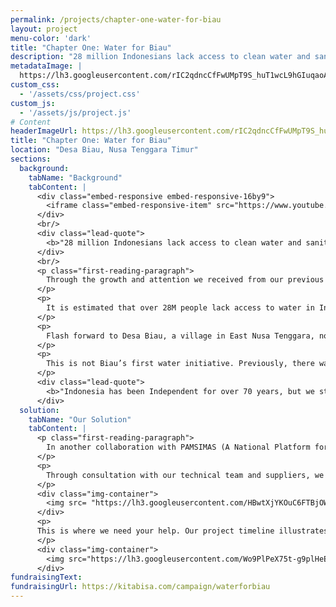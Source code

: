 ```yaml
---
permalink: /projects/chapter-one-water-for-biau
layout: project
menu-color: 'dark'
title: "Chapter One: Water for Biau"
description: "28 million Indonesians lack access to clean water and sanitation. Help us bring that number down by 771."
metadataImage: |
  https://lh3.googleusercontent.com/rIC2qdncCfFwUMpT9S_huT1wcL9hGIuqaoAV9EUktR3GrS_83ptHR5dMPmGK-PCZeN9DkcnWubWQfSu1B4V1GlwOdnJtYEM7yMNuh1ItMDyE8lKwVCfGZCfYz2N3CqeJlGgTUIYxpLjZ8ZAa6GQxg_rDkF0wF-AcJaDmRvgj0TD4-eqjB6LMkYUldBGEUrPX86zSlr8hHml3sUy2kN0oYL7e4vaGaIlE5F6SUW4zotsuE-tpMVbMMeVd_PQ4VBxK9TWOPzNlysOHqawn0CdMsVe-vPYVvJb0j4nk2oGGG2Yf3y_NfkuthRSROX-_9AZHm-IL-elBecBh7qG2mrhzmQmWx2WPXsvp6Dhd_iRlac2xTdVbW57H6w5TerWdhl99-gFgLGjmP0bMWfwHnCKWxPLoLdEPqVyckL-29QIVLPR67OL8tQ-TXh3vz4MwLl__6PRrT7JLBY6EVQt3olGWxe_Lyumt3ksAqEpzbLQOPR_XhciSPOWpWk9dklEUwBIrV-Qj-p_nzoy0gg289gCgxrDJSzFoejsHGdMu5VD4M_kod0LkQ0rqHraNeHkIU8pTDktOaBHQwK0guqPGGphHLkdAbtiuqNsXrDmoIc3ueOijQANA7ViShYU7vi3Whwhl6fGnqZPwRVbUFSr3cD-eIwlhUprUluPSXRrHGn-0ywr0zinQdwKyhEVwTbOUFhJSTQibayw6CyBo09zOVKEXjyZ8th0FZHDC4D8wlaPUkC8ml9oJBHeFd7g=w1248-h836-no
custom_css:
  - '/assets/css/project.css'
custom_js: 
  - '/assets/js/project.js'
# Content
headerImageUrl: https://lh3.googleusercontent.com/rIC2qdncCfFwUMpT9S_huT1wcL9hGIuqaoAV9EUktR3GrS_83ptHR5dMPmGK-PCZeN9DkcnWubWQfSu1B4V1GlwOdnJtYEM7yMNuh1ItMDyE8lKwVCfGZCfYz2N3CqeJlGgTUIYxpLjZ8ZAa6GQxg_rDkF0wF-AcJaDmRvgj0TD4-eqjB6LMkYUldBGEUrPX86zSlr8hHml3sUy2kN0oYL7e4vaGaIlE5F6SUW4zotsuE-tpMVbMMeVd_PQ4VBxK9TWOPzNlysOHqawn0CdMsVe-vPYVvJb0j4nk2oGGG2Yf3y_NfkuthRSROX-_9AZHm-IL-elBecBh7qG2mrhzmQmWx2WPXsvp6Dhd_iRlac2xTdVbW57H6w5TerWdhl99-gFgLGjmP0bMWfwHnCKWxPLoLdEPqVyckL-29QIVLPR67OL8tQ-TXh3vz4MwLl__6PRrT7JLBY6EVQt3olGWxe_Lyumt3ksAqEpzbLQOPR_XhciSPOWpWk9dklEUwBIrV-Qj-p_nzoy0gg289gCgxrDJSzFoejsHGdMu5VD4M_kod0LkQ0rqHraNeHkIU8pTDktOaBHQwK0guqPGGphHLkdAbtiuqNsXrDmoIc3ueOijQANA7ViShYU7vi3Whwhl6fGnqZPwRVbUFSr3cD-eIwlhUprUluPSXRrHGn-0ywr0zinQdwKyhEVwTbOUFhJSTQibayw6CyBo09zOVKEXjyZ8th0FZHDC4D8wlaPUkC8ml9oJBHeFd7g=w1248-h836-no
title: "Chapter One: Water for Biau"
location: "Desa Biau, Nusa Tenggara Timur"
sections:
  background:
    tabName: "Background"
    tabContent: |
      <div class="embed-responsive embed-responsive-16by9">
        <iframe class="embed-responsive-item" src="https://www.youtube.com/embed/IbyT_7cwf1o" frameborder="0" allow="accelerometer; autoplay; encrypted-media; gyroscope; picture-in-picture" allowfullscreen" allowfullscreen></iframe>
      </div>
      <br/>
      <div class="lead-quote">
        <b>"28 million Indonesians lack access to clean water and sanitation. Help us bring that number down by 771."</b>
      </div>
      <br/>
      <p class="first-reading-paragraph">
        Through the growth and attention we received from our previous projects, we found that there was a large community of Indonesian students in the US who wanted to take action in their home. It was only natural that with one of the largest Indonesian student community in the US, new branch emerged in Seattle not long after our first project ended in January 2018. Now led by Indonesian students from various universities and community colleges, a few determined individuals began Solar Chapter Seattle in 2018. 
      </p>
      <p>
        It is estimated that over 28M people lack access to water in Indonesia, and through much deliberation and discussion, we couldn’t deny that water is a basic necessity. With that, our chapter in Seattle saw this importance and decided to grow our water initiative to other villages. 
      </p>
      <p>
        Flash forward to Desa Biau, a village in East Nusa Tenggara, not too far from where our first project was established, we decided to take on our second water initiative. Biau is a community that makes their living through growing and selling sirih (betel leaves). They spend their time tending their crops while the kids would go to school, and on rainy days, they pool rain water to have water for their crops. The village has over 700 residents, spanning different ages, and a water source 4km (2.5mi) away. Similar to Umutnana, residents had to carry jugs of water and walk for miles, taking up precious time in their day. 
      </p>
      <p>
        This is not Biau’s first water initiative. Previously, there was a government initiative that designed a water distribution system to allow immediate access to water in the village. Unfortunately, the system had a design flaw and used diesel— a much more expensive source of energy. All in all, this initiative, failed to bring residents access to water. This is only one of the many examples of the inequality in infrastructure development in Indonesia. For this reason, we hope we can help and improve the quality of life of these people, starting from their basic necessities—clean water.
      </p>
      <div class="lead-quote">
        <b>"Indonesia has been Independent for over 70 years, but we still don’t have access to water without having to walk for miles"</b> - Biau Resident
      </div>
  solution:
    tabName: "Our Solution"
    tabContent: |
      <p class="first-reading-paragraph">
        In another collaboration with PAMSIMAS (A National Platform for Rural Water Supply and Sanitation) a government platform aimed to provide easier access to clean water for residents in rural areas of Indonesia. We plan to fix the water distribution system from the main water source, while utilizing solar panels and pumps. 
      </p>                              
      <p>
        Through consultation with our technical team and suppliers, we have determined our preliminary systems layout. Our plan includes about 40 solar panels and a submersible pump, that will support the geography and needs of the village, as listed Additionally, the higher elevation will allow us to use gravity to our advantage, so we plan to use bamboo pipe from the existing water source to a reservoir (A) that will be built in collaboration with the village. This is where we would place the solar pump system and use 3km of HDPE pipes to deliver water to an existing reservoir (B) in the village. The reservoir is placed at the highest point of the village, and will then be distributed to community taps closer to the villager’s homes.
      </p>
      <div class="img-container">
        <img src= "https://lh3.googleusercontent.com/HBwtXjYKOuC6FTBjOWHexFnBkmzuOqmfO43mquOI9n6iip17Yxm773cukK_zG21Uue2mzRg6SKWl1RcuJLI7gaGTfyiJMyHuX-S8uMU2sC3sp3B_x4q9yZs4z5jo3cBeQrsXm3iCZOQsq-74tkm5R2JlWXsTIbChQhtvWW5GqowwlOSck5_8cLK5ZBrCyd_fBw55Qlddt6vMIVBv3TxSiwtlaZH6TaSnX8nnRAHJi-6zQDX965jyS9WlPN_W7wBzixQyq3NK_htUiQUwYYFnG7dLS5CNaJ6cBqv9mozarXWeuwt991xYol2v3SNmFCs4667YqPLVZ_yjtJivQMZc8W-wV4PUEMsWdhLPo2I3mqXfD3AeiZXTNTqYWlJucDea-Szjmv547Ecs_f9mIbsI9DbOR_rwC0HfRuzdmLkL5_ZpV23fJouIbE2n9KEYytAY3e_mOFdlikd5EFOfB0wqEkJOC_9dmPat4wzE6FIDTsi8cmMEg6QrXQL0ug3Mbh_aFk4TRR5munLP32PqQslUDyUDJS6hf9GE9pKsUZfYSP1DnuFAErszBmRlfFB5SVyFVU4uxQCSdwefYn6AQt_KDlZ9vJtqvjriTzLp1iuyP5Yz58cWp04ytzgD1OONogfR1CWXSurFxL-PoA0pX0I8kmhrQbFJ95w3Q0yH9XRbuCsxe2laPzQx7lNtOxei3XEUPsDhGMBRz1CQfHLpLJM90Oa2nRNQnfldti3nfJeqtVEtN5XAe0nX4Bg=w490-h576-no" class="img-fluid" />
      </div>
      <p>
      This is where we need your help. Our project timeline illustrates our plan for the months ahead, and it is us preparing for our planned implementation in June.
      </p>
      <div class="img-container">
        <img src="https://lh3.googleusercontent.com/Wo9PlPeX75t-g9plHeEAXRgPCglSye7HilwMZE_fRwgheUVeqqIMvqpTScthQ1bBau781s0bstM7Hjp4rOkJBHq7r4ubkjkA5PJ52bhjcUXEVIxee94jvsoRcx82boOxKLULCZB7HAGIPhNxBm5igypD5v78Gj9IE3HI7FcB1_QWezWgnLVPvR0V2ANZMkUxpzFBMY-k092PBHN5498pVLuY15AM0x_PdeMXzXk7BLgXgEFzn4UwZnRt2gL9FETIbuDfVAVvANSyE6Dxzdr63pAgdex0pSk7SkSwUQjrzEUuTF5iSBHK6v9lrSmdlC__NyzdDOIf4jXqrS6WO0PjHwJiobxokDeiYo4IJ_vazlgJVvdpPECEJwA1YVHQLFnTEDSy3fZMFbLyFOURnQCU44d9maGsF6fuE1tKjlNo2t0W8Pxxp5lHTzzDpB6dyhEVsNSm1AH9ufa8TttOqA6t2KmlP_TMDLauOa0KzLcj7d3YAAfccuK1_0FBrGcUnqTQ0ET2qInqMcPjZCtIyBtzRETUaGtqt4fPIKZI7wjvIyhCbQWIcm1gesLm3XEFihIkC34IS5UEW_n5G_5QqyqFNCKmOTpQK4E3N3Q9JguQ4C0YljmQQYIHY2DBvZtmlmXQ6zrwnFIGOiqy7F1Wdqm0SoHSllJ-v5qyOrJxgOmWVBSN7H6wEeUDS_qbdtOLL2dj2nDN3RefdWUUgRcxZMYlARrMR-c-d2bEYX36Z8g8qYRPoLPCmYyae9w=w1196-h316-no" class="img-fluid" />
      </div>
fundraisingText:
fundraisingUrl: https://kitabisa.com/campaign/waterforbiau
---
```

